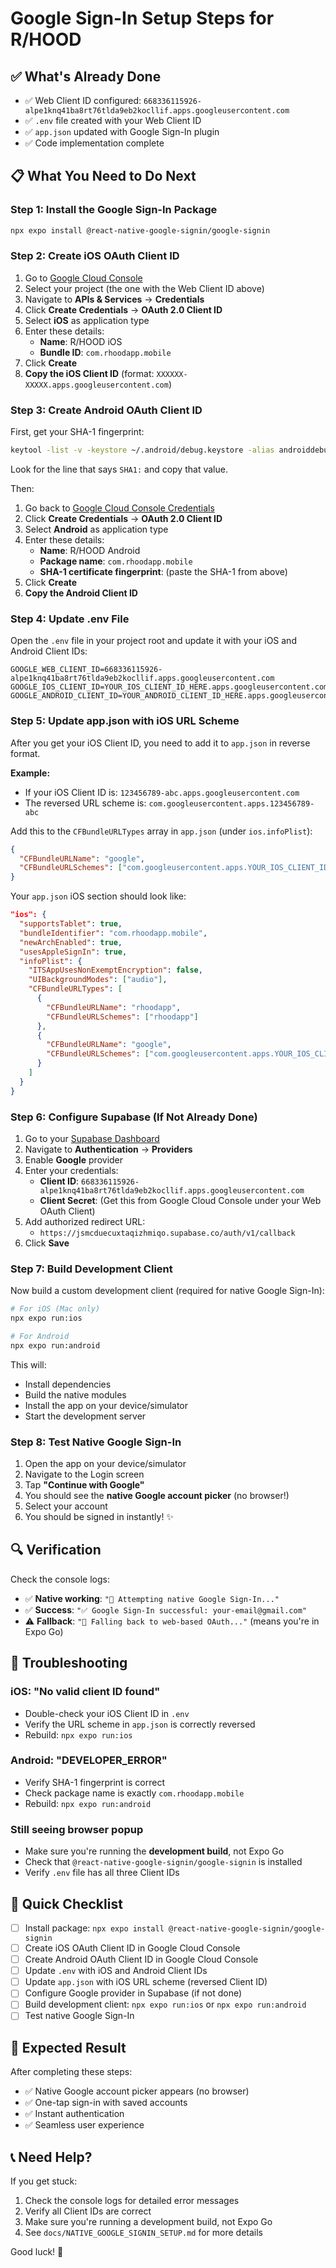 # Google Sign-In Setup Steps for R/HOOD

## ✅ What's Already Done

- ✅ Web Client ID configured: `668336115926-alpe1knq41ba8rt76tlda9eb2kocllif.apps.googleusercontent.com`
- ✅ `.env` file created with your Web Client ID
- ✅ `app.json` updated with Google Sign-In plugin
- ✅ Code implementation complete

## 📋 What You Need to Do Next

### Step 1: Install the Google Sign-In Package

```bash
npx expo install @react-native-google-signin/google-signin
```

### Step 2: Create iOS OAuth Client ID

1. Go to [Google Cloud Console](https://console.cloud.google.com/)
2. Select your project (the one with the Web Client ID above)
3. Navigate to **APIs & Services** → **Credentials**
4. Click **Create Credentials** → **OAuth 2.0 Client ID**
5. Select **iOS** as application type
6. Enter these details:
   - **Name**: R/HOOD iOS
   - **Bundle ID**: `com.rhoodapp.mobile`
7. Click **Create**
8. **Copy the iOS Client ID** (format: `XXXXXX-XXXXX.apps.googleusercontent.com`)

### Step 3: Create Android OAuth Client ID

First, get your SHA-1 fingerprint:

```bash
keytool -list -v -keystore ~/.android/debug.keystore -alias androiddebugkey -storepass android -keypass android
```

Look for the line that says `SHA1:` and copy that value.

Then:
1. Go back to [Google Cloud Console Credentials](https://console.cloud.google.com/apis/credentials)
2. Click **Create Credentials** → **OAuth 2.0 Client ID**
3. Select **Android** as application type
4. Enter these details:
   - **Name**: R/HOOD Android
   - **Package name**: `com.rhoodapp.mobile`
   - **SHA-1 certificate fingerprint**: (paste the SHA-1 from above)
5. Click **Create**
6. **Copy the Android Client ID**

### Step 4: Update .env File

Open the `.env` file in your project root and update it with your iOS and Android Client IDs:

```env
GOOGLE_WEB_CLIENT_ID=668336115926-alpe1knq41ba8rt76tlda9eb2kocllif.apps.googleusercontent.com
GOOGLE_IOS_CLIENT_ID=YOUR_IOS_CLIENT_ID_HERE.apps.googleusercontent.com
GOOGLE_ANDROID_CLIENT_ID=YOUR_ANDROID_CLIENT_ID_HERE.apps.googleusercontent.com
```

### Step 5: Update app.json with iOS URL Scheme

After you get your iOS Client ID, you need to add it to `app.json` in reverse format.

**Example:**
- If your iOS Client ID is: `123456789-abc.apps.googleusercontent.com`
- The reversed URL scheme is: `com.googleusercontent.apps.123456789-abc`

Add this to the `CFBundleURLTypes` array in `app.json` (under `ios.infoPlist`):

```json
{
  "CFBundleURLName": "google",
  "CFBundleURLSchemes": ["com.googleusercontent.apps.YOUR_IOS_CLIENT_ID_REVERSED"]
}
```

Your `app.json` iOS section should look like:

```json
"ios": {
  "supportsTablet": true,
  "bundleIdentifier": "com.rhoodapp.mobile",
  "newArchEnabled": true,
  "usesAppleSignIn": true,
  "infoPlist": {
    "ITSAppUsesNonExemptEncryption": false,
    "UIBackgroundModes": ["audio"],
    "CFBundleURLTypes": [
      {
        "CFBundleURLName": "rhoodapp",
        "CFBundleURLSchemes": ["rhoodapp"]
      },
      {
        "CFBundleURLName": "google",
        "CFBundleURLSchemes": ["com.googleusercontent.apps.YOUR_IOS_CLIENT_ID_REVERSED"]
      }
    ]
  }
}
```

### Step 6: Configure Supabase (If Not Already Done)

1. Go to your [Supabase Dashboard](https://supabase.com/dashboard)
2. Navigate to **Authentication** → **Providers**
3. Enable **Google** provider
4. Enter your credentials:
   - **Client ID**: `668336115926-alpe1knq41ba8rt76tlda9eb2kocllif.apps.googleusercontent.com`
   - **Client Secret**: (Get this from Google Cloud Console under your Web OAuth Client)
5. Add authorized redirect URL:
   - `https://jsmcduecuxtaqizhmiqo.supabase.co/auth/v1/callback`
6. Click **Save**

### Step 7: Build Development Client

Now build a custom development client (required for native Google Sign-In):

```bash
# For iOS (Mac only)
npx expo run:ios

# For Android
npx expo run:android
```

This will:
- Install dependencies
- Build the native modules
- Install the app on your device/simulator
- Start the development server

### Step 8: Test Native Google Sign-In

1. Open the app on your device/simulator
2. Navigate to the Login screen
3. Tap **"Continue with Google"**
4. You should see the **native Google account picker** (no browser!)
5. Select your account
6. You should be signed in instantly! ✨

## 🔍 Verification

Check the console logs:
- ✅ **Native working**: `"📱 Attempting native Google Sign-In..."`
- ✅ **Success**: `"✅ Google Sign-In successful: your-email@gmail.com"`
- ⚠️ **Fallback**: `"🔄 Falling back to web-based OAuth..."` (means you're in Expo Go)

## 🐛 Troubleshooting

### iOS: "No valid client ID found"
- Double-check your iOS Client ID in `.env`
- Verify the URL scheme in `app.json` is correctly reversed
- Rebuild: `npx expo run:ios`

### Android: "DEVELOPER_ERROR"
- Verify SHA-1 fingerprint is correct
- Check package name is exactly `com.rhoodapp.mobile`
- Rebuild: `npx expo run:android`

### Still seeing browser popup
- Make sure you're running the **development build**, not Expo Go
- Check that `@react-native-google-signin/google-signin` is installed
- Verify `.env` file has all three Client IDs

## 📝 Quick Checklist

- [ ] Install package: `npx expo install @react-native-google-signin/google-signin`
- [ ] Create iOS OAuth Client ID in Google Cloud Console
- [ ] Create Android OAuth Client ID in Google Cloud Console
- [ ] Update `.env` with iOS and Android Client IDs
- [ ] Update `app.json` with iOS URL scheme (reversed Client ID)
- [ ] Configure Google provider in Supabase (if not done)
- [ ] Build development client: `npx expo run:ios` or `npx expo run:android`
- [ ] Test native Google Sign-In

## 🎯 Expected Result

After completing these steps:
- ✅ Native Google account picker appears (no browser)
- ✅ One-tap sign-in with saved accounts
- ✅ Instant authentication
- ✅ Seamless user experience

## 📞 Need Help?

If you get stuck:
1. Check the console logs for detailed error messages
2. Verify all Client IDs are correct
3. Make sure you're running a development build, not Expo Go
4. See `docs/NATIVE_GOOGLE_SIGNIN_SETUP.md` for more details

Good luck! 🚀
